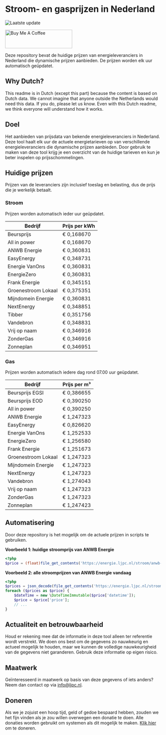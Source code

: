 # Stroom- en gasprijzen in Nederland

![Laatste update](https://img.shields.io/badge/laatste%20update-2025--03--31%2020%3A00%20CET-brightgreen)

<a href="https://www.buymeacoffee.com/Lars-" target="_blank"><img src="https://cdn.buymeacoffee.com/buttons/v2/default-orange.png" alt="Buy Me A Coffee" height="60" style="height: 60px !important;width: 217px !important;" ></a>

Deze repository bevat de huidige prijzen van energieleveranciers in Nederland die dynamische prijzen aanbieden. De prijzen worden elk uur automatisch geüpdatet.

## Why Dutch?

This readme is in Dutch (except this part) because the content is based on Dutch data. We cannot imagine that anyone outside the Netherlands would need this data. If you do, please let us know. Even with this Dutch readme, we think
everyone will understand how it works.

## Doel

Het aanbieden van prijsdata van bekende energieleveranciers in Nederland. Deze tool haalt elk uur de actuele energietarieven op van verschillende energieleveranciers die dynamische prijzen aanbieden. Door gebruik te maken van deze tool
krijg je een overzicht van de huidige tarieven en kun je beter inspelen op prijsschommelingen.

## Huidige prijzen

Prijzen van de leveranciers zijn inclusief toeslag en belasting, dus de prijs die je werkelijk betaalt.

### Stroom

Prijzen worden automatisch ieder uur geüpdatet.

 Bedrijf | Prijs per kWh 
---------|---------------
Beursprijs | € 0,168670
All in power | € 0,168670
ANWB Energie | € 0,360831
EasyEnergy | € 0,348731
Energie VanOns | € 0,360831
EnergieZero | € 0,360831
Frank Energie | € 0,345151
Groenestroom Lokaal | € 0,375351
Mijndomein Energie | € 0,360831
NextEnergy | € 0,348851
Tibber | € 0,351756
Vandebron | € 0,348831
Vrij op naam | € 0,346916
ZonderGas | € 0,346916
Zonneplan | € 0,346951


### Gas

Prijzen worden automatisch iedere dag rond 07.00 uur geüpdatet.

 Bedrijf | Prijs per m³ 
---------|--------------
Beursprijs EGSI | € 0,386655
Beursprijs EOD | € 0,390250
All in power | € 0,390250
ANWB Energie | € 1,247323
EasyEnergy | € 0,826620
Energie VanOns | € 1,252533
EnergieZero | € 1,256580
Frank Energie | € 1,251673
Groenestroom Lokaal | € 1,247323
Mijndomein Energie | € 1,247323
NextEnergy | € 1,247323
Vandebron | € 1,274043
Vrij op naam | € 1,247323
ZonderGas | € 1,247323
Zonneplan | € 1,247423


## Automatisering

Door deze repository is het mogelijk om de actuele prijzen in scripts te gebruiken.

**Voorbeeld 1: huidige stroomprijs van ANWB Energie**

```php
<?php
$price = (float)file_get_contents('https://energie.ljpc.nl/stroom/anwb-energie-nu.txt');

```

**Voorbeeld 2: alle stroomprijzen van ANWB Energie vandaag**

```php
<?php
$prices = json_decode(file_get_contents('https://energie.ljpc.nl/stroom/all-in-power-vandaag.json'),true);
foreach ($prices as $price) {
    $dateTime = new \DateTimeImmutable($price['datetime']);
    $price = $price['price'];
    // ...
}
```

## Actualiteit en betrouwbaarheid

Houd er rekening mee dat de informatie in deze tool alleen ter referentie wordt verstrekt. We doen ons best om de gegevens zo nauwkeurig en actueel mogelijk te houden, maar we kunnen de volledige nauwkeurigheid van de gegevens niet
garanderen. Gebruik deze informatie op eigen risico.

## Maatwerk

Geïnteresseerd in maatwerk op basis van deze gegevens of iets anders? Neem dan contact op
via [info@ljpc.nl](mailto:info@ljpc.nl?subject=Energie%20prijzen).

## Doneren

Als we je zojuist een hoop tijd, geld of gedoe bespaard hebben, zouden we het fijn vinden als je zou willen overwegen een
donatie te doen. Alle donaties worden gebruikt om systemen als dit mogelijk te
maken. [Klik hier](https://www.buymeacoffee.com/Lars-) om te doneren.

